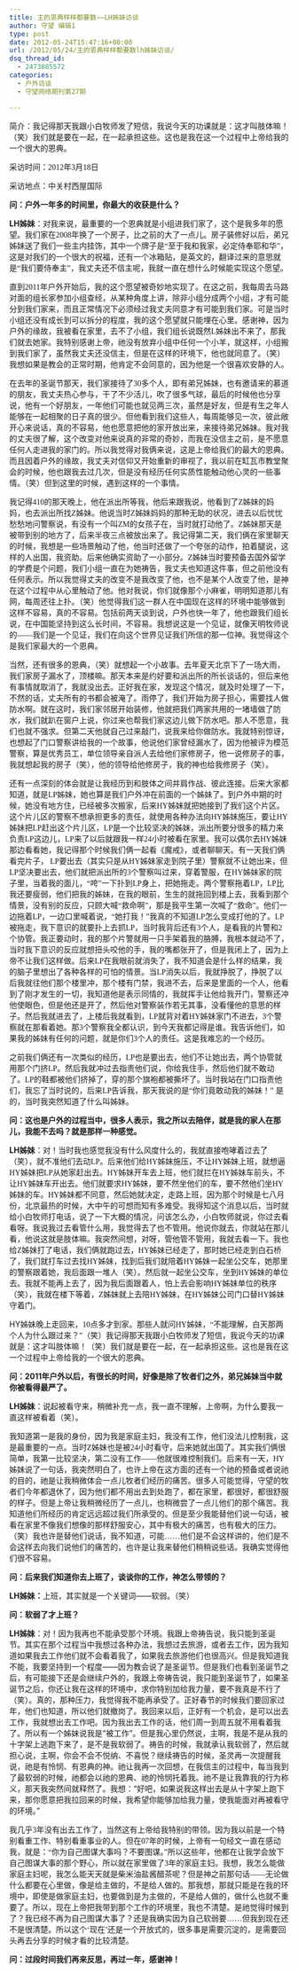 ```yaml
---
title: 主的恩典样样都要数——LH姊妹访谈
author: 守望 编辑1
type: post
date: 2012-05-24T15:47:16+00:00
url: /2012/05/24/主的恩典样样都要数lh姊妹访谈/
dsq_thread_id:
  - 2473885572
categories:
  - 户外访谈
  - 守望网络期刊第27期

---
```

简介：我记得那天我跟小白牧师发了短信，我说今天的功课就是：这才叫肢体嘛！（笑）我们就是要在一起，在一起承担这些。这也是我在这一个过程中上帝给我的一个很大的恩典。

<!--more-->

<div class="indent-2">
  <p>
    采访时间：<span style="font-family: Calibri;">2012</span><span style="font-family: 宋体;">年</span><span style="font-family: Calibri;">3</span><span style="font-family: 宋体;">月</span><span style="font-family: Calibri;">18</span><span style="font-family: 宋体;">日</span>
  </p>
  
  <p>
    采访地点：中关村西屋国际
  </p>
  
  <p>
    <strong>问：户外一年多的时间里，你最大的收获是什么？</strong>
  </p>
  
  <p>
    <strong>LH</strong><span style="font-family: 宋体;"><strong>姊妹</strong>：</span>对我来说，最重要的一个恩典就是小组进我们家了，这个是我多年的愿望。我们家在<span style="font-family: Calibri;">2008</span><span style="font-family: 宋体;">年换了一个房子，比之前的大了一点儿。房子装修好以后，弟兄姊妹送了我们一些主内挂饰，其中一个牌子是“至于我和我家，必定侍奉耶和华”，这是对我们的一个很大的祝福，还有一个冰箱贴，是英文的，翻译过来的意思就是“我们要侍奉主”，我丈夫还不信主呢，我就一直在想什么时候能实现这个愿望。</span>
  </p>
  
  <p>
    直到<span style="font-family: Calibri;">2011</span><span style="font-family: 宋体;">年户外开始后，我的这个愿望被奇妙地实现了。在这之前，我每周去马路对面的组长家参加小组查经，从某种角度上讲，除非小组分成两个小组，才有可能分到我们家来，而且正常情况下必须经过我丈夫同意才有可能到我们家。可是当时小组还没有成长到可以拆分的程度，我的这个愿望就只能埋在心里。感谢神，因为户外的缘故，我被看在家里，去不了小组，我们组长说既然</span><span style="font-family: Calibri;">L</span><span style="font-family: 宋体;">姊妹出不来了，那我们就去她家。我特别感谢上帝，祂没有放弃小组中任何一个小羊，就这样，小组搬到我们家了，虽然我丈夫还没信主，但是在这样的环境下，他也就同意了。（笑）我想如果是教会的正常时期，他肯定不会同意的，因为他是一个很喜欢安静的人。</span>
  </p>
  
  <p>
    在去年的圣诞节那天，我们家接待了<span style="font-family: Calibri;">30</span><span style="font-family: 宋体;">多个人，即有弟兄姊妹，也有邀请来的慕道的朋友，我丈夫热心参与，干了不少活儿，吹了很多气球，最后的时候他也分享说，他有一个好朋友，一年他们可能也就见两三次，虽然是好友，但是有生之年人能够在一起相聚的日子真的很少。但他看到我们这些人，每周能够见一次，彼此敞开心来说话，真的不容易，他也愿意把他的家开放出来，来接待弟兄姊妹。我对我的丈夫很了解，这个改变对他来说真的非常的奇妙，而我在没信主之前，是不愿意任何人走进我的家门的。所以我觉得对我俩来说，这是上帝给我们的最大的恩典。而且因着户外的缘故，我丈夫对信仰又开始重新的审视了，我以前在缸瓦市教堂聚会的时候，他也跟我去过几次，但是没有经历任何实质性能触动他心灵的一些事情。（笑）但到这里的时候，遇到这样的一个事情。</span>
  </p>
  
  <p>
    我记得<span style="font-family: Calibri;">410</span><span style="font-family: 宋体;">的那天晚上，他在派出所等我，他后来跟我说，他看到了</span><span style="font-family: Calibri;">Z</span><span style="font-family: 宋体;">姊妹的妈妈，也去派出所找</span><span style="font-family: Calibri;">Z</span><span style="font-family: 宋体;">姊妹。他说当时</span><span style="font-family: Calibri;">Z</span><span style="font-family: 宋体;">姊妹妈妈的那种无助的状况，进去以后忧忧愁愁地问警察说，有没有一个叫</span><span style="font-family: Calibri;">ZM</span><span style="font-family: 宋体;">的女孩子在，当时就打动他了。</span><span style="font-family: Calibri;">Z</span><span style="font-family: 宋体;">姊妹那天是被带到别的地方了，后来半夜三点被放出来了。我记得第二天，我们俩在家里聊天的时候，我想是一些场景触动了他，他当时还做了一个夸张的动作，拍着腿说，这样的人出国，我资助。后来他确实资助了一小部分。</span><span style="font-family: Calibri;">Z</span><span style="font-family: 宋体;">姊妹当时要预备去国外留学的学费是个问题，我们小组一直在为她祷告，我丈夫也知道这件事，但之前他没有任何表示。所以我觉得丈夫的改变不是我改变了他，也不是某个人改变了他，是神在这个过程中从心里触动了他。他对我说，你们就像那个小麻雀，明明知道那儿有网，每周还往上扑。（笑）他觉得我们这一群人在中国现在这样的环境中能够做到这样不容易，真的不容易。包括前两天谈到说，户外也快一年了，他也跟我们组长说，在中国能坚持到这么长时间，不容易。我想说这是一个见证，就像天明牧师说的——我们是一个见证，我们在向这个世界见证我们所信的那一位神。我觉得这个是我们家最大的一个恩典。</span>
  </p>
  
  <p>
    当然，还有很多的恩典，（笑）就想起一个小故事。去年夏天北京下了一场大雨，我们家房子漏水了，顶楼嘛。那天本来是约好要和派出所的所长谈话的，但后来他有事情就取消了，我就没出去。正好我在家，发现这个情况，就及时处理了一下，不然的话，丈夫所有的书都会被淹了。雨停了，我们开始为房子担心，需要找人做防水啊。就在这时，我们家邻居开始装修，他就把我们两家共用的一堵墙做了防水，我们就趴在窗户上说，你过来也帮我们家这边儿做下防水吧。那人不愿意，我们也就不强求。但第二天他就自己过来敲门，说我来给你做防水。我就特别惊讶，也想起了门口警察讲给我的一个故事，他说他们家曾经漏水了，因为他被评为模范警察，算是优秀员工，单位领导亲自派人去给他们家修房子，他一说修房子的事，我就想起我的房子（笑），他的领导给他修房子，我的神也给我修房子（笑）。
  </p>
  
  <p>
    还有一点深刻的体会就是让我经历到和肢体之间并肩作战、彼此连接。后来大家都知道，就是<span style="font-family: Calibri;">LP</span><span style="font-family: 宋体;">姊妹，她也算是我们户外冲在前面的一个姊妹了。到户外中期的时候，她没有地方住，已经被多次搬家，后来</span><span style="font-family: Calibri;">HY</span><span style="font-family: 宋体;">姊妹就把她接到了我们这个片区。这个片儿区的警察不想承担更多的责任，就使用各种办法向</span><span style="font-family: Calibri;">HY</span><span style="font-family: 宋体;">姊妹施压，要让</span><span style="font-family: Calibri;">HY</span><span style="font-family: 宋体;">姊妹把</span><span style="font-family: Calibri;">LP</span><span style="font-family: 宋体;">赶出这个片儿区，</span><span style="font-family: Calibri;">LP</span><span style="font-family: 宋体;">是一个比较坚决的姊妹，派出所要分很多的精力来负责</span><span style="font-family: Calibri;">LP</span><span style="font-family: 宋体;">这边儿，</span><span style="font-family: Calibri;">LP</span><span style="font-family: 宋体;">来了以后就跟我一样</span><span style="font-family: Calibri;">24</span><span style="font-family: 宋体;">小时被看在家里。我可以偶尔去</span><span style="font-family: Calibri;">HY</span><span style="font-family: 宋体;">姊妹那边看看她，我记得那个时候我们俩一起看《魔戒》，或者聊聊天。有一天我们俩看完片子， </span><span style="font-family: Calibri;">LP</span><span style="font-family: 宋体;">要出去（其实只是从</span><span style="font-family: Calibri;">HY</span><span style="font-family: 宋体;">姊妹家走到院子里）警察就不让她出来，但</span><span style="font-family: Calibri;">LP</span><span style="font-family: 宋体;">坚决要出去，他们就把派出所的</span><span style="font-family: Calibri;">3</span><span style="font-family: 宋体;">个警察叫过来，穿着警服，在</span><span style="font-family: Calibri;">HY</span><span style="font-family: 宋体;">姊妹家的院子里，当着我的面儿，“咵”一下扑到</span><span style="font-family: Calibri;">LP</span><span style="font-family: 宋体;">身上，把她拖走。两个警察拖着</span><span style="font-family: Calibri;">LP</span><span style="font-family: 宋体;">，</span><span style="font-family: Calibri;">LP</span><span style="font-family: 宋体;">比我还要瘦弱，他们把我的姊妹，在我的眼前，生生的就拖回到楼上去，我看到那个情景，没有别的反应，只顾大喊“救命啊”，那是我平生第一次喊了“救命”。他们一边拖着</span><span style="font-family: Calibri;">LP</span><span style="font-family: 宋体;">，一边口里喊着说，“她打我！”我真的不知道</span><span style="font-family: Calibri;">LP</span><span style="font-family: 宋体;">怎么变成打他的了。</span><span style="font-family: Calibri;">LP</span><span style="font-family: 宋体;">被拖走，我下意识的就要扑上去抓</span><span style="font-family: Calibri;">LP</span><span style="font-family: 宋体;">，当时我背后还有</span><span style="font-family: Calibri;">3</span><span style="font-family: 宋体;">个人，是看我的片警和</span><span style="font-family: Calibri;">2</span><span style="font-family: 宋体;">个协管。我正要动时，我的那个片警就用一只手架着我的胳膊，我根本就动不了，当时我下意识的反应就想扭头咬他的手，我的嘴都张开了，但是我闭上了，因为上帝不让我们这样做。后来</span><span style="font-family: Calibri;">LP</span><span style="font-family: 宋体;">在我眼前就消失了，我不知道会是什么样的结果，我的脑子里想出了各种各样的可怕的情景。当</span><span style="font-family: Calibri;">LP</span><span style="font-family: 宋体;">消失以后，我就挣脱了，挣脱了以后我就往他们那个楼里冲，那个楼有门禁，我进不去，后来是里面的一个人，他看到了刚才发生的一切，我知道他是表示同情的，我就挥手让他给我开门，警察还冲他使眼色，但是他还是开了，然后他对警察装作若无其事，没看懂他的意思的样子。然后我就进去了，上楼后我就看到，</span><span style="font-family: Calibri;">LP</span><span style="font-family: 宋体;">就背对着</span><span style="font-family: Calibri;">HY</span><span style="font-family: 宋体;">姊妹家门不进去，</span><span style="font-family: Calibri;">3</span><span style="font-family: 宋体;">个警察就在那看着她。那</span><span style="font-family: Calibri;">3</span><span style="font-family: 宋体;">个警察我全都认识，到今天我都记得是谁。我告诉他们，如果我的姊妹有任何的问题，就是你们</span><span style="font-family: Calibri;">3</span><span style="font-family: 宋体;">个人的责任。这是我难忘的一个经历。</span>
  </p>
  
  <p>
    之前我们俩还有一次类似的经历，<span style="font-family: Calibri;">LP</span><span style="font-family: 宋体;">也是要出去，他们不让她出去，两个协管就用那个门挤</span><span style="font-family: Calibri;">LP</span><span style="font-family: 宋体;">。然后我就冲过去指责他们说，你给我住手，然后他们就不敢动了。</span><span style="font-family: Calibri;">LP</span><span style="font-family: 宋体;">的鞋都被他们挤掉了，穿的那个旗袍都被撕坏了。当时我站在门口指责他们，我忘了当时说的，后来</span><span style="font-family: Calibri;">LP</span><span style="font-family: 宋体;">告诉我，那天我说的是“你们竟敢动我的姊妹！”</span> 是的，当时我突然知道了什么叫姊妹。
  </p>
  
  <p>
    <strong>问：这也是户外的过程当中，很多人表示，我之所以去陪伴，就是我的家人在那儿，我能不去吗？就是那样一种感觉。</strong>
  </p>
  
  <p>
    <strong>LH</strong><span style="font-family: 宋体;"><strong>姊妹</strong>：</span>对！当时我也感觉我没有什么风度什么的，我就直接咆哮着过去了（笑），就不准他们去动<span style="font-family: Calibri;">LP</span><span style="font-family: 宋体;">。后来他们给</span><span style="font-family: Calibri;">HY</span><span style="font-family: 宋体;">姊妹施压，不让</span><span style="font-family: Calibri;">HY</span><span style="font-family: 宋体;">姊妹上班，就想逼</span><span style="font-family: Calibri;">HY</span><span style="font-family: 宋体;">姊妹把</span><span style="font-family: Calibri;">LP</span><span style="font-family: 宋体;">从她家赶出去。</span><span style="font-family: Calibri;">HY</span><span style="font-family: 宋体;">姊妹开车去上班，他们就拦在</span><span style="font-family: Calibri;">HY</span><span style="font-family: 宋体;">姊妹车前头，不让</span><span style="font-family: Calibri;">HY</span><span style="font-family: 宋体;">姊妹车开出去。他们就要求</span><span style="font-family: Calibri;">HY</span><span style="font-family: 宋体;">姊妹，要不然坐他们的车，要不然他们坐</span><span style="font-family: Calibri;">HY</span><span style="font-family: 宋体;">姊妹的车。</span><span style="font-family: Calibri;">HY</span><span style="font-family: 宋体;">姊妹都不同意，然后她就决定，走路上班，因为那个时候是七八月份，北京最热的时候，大中午的可想而知有多难受。我得知这个消息以后，当时就给小白牧师打电话，说了一下大概的情况，问该怎么办，小白牧师就说，你过去看看呀。我说我过去看管什么用，我觉得去了也不管用。他说你就去，你就站在那儿看，他说这就是肢体嘛。我突然间想，对呀，管他管不管用，我就去看一下。我也给</span><span style="font-family: Calibri;">Z</span><span style="font-family: 宋体;">姊妹打了电话，我们俩就跑过去，</span><span style="font-family: Calibri;">HY</span><span style="font-family: 宋体;">姊妹已经走了，那时她已经走到白石桥了，我们就打车过去找</span><span style="font-family: Calibri;">HY</span><span style="font-family: 宋体;">姊妹，找到后我们就陪着</span><span style="font-family: Calibri;">HY</span><span style="font-family: 宋体;">姊妹一起坐公交车，她那里的警察跟着她，我后面跟一堆人（笑）。然后就一起坐公交车，坐到</span><span style="font-family: Calibri;">HY</span><span style="font-family: 宋体;">姊妹的单位去。我就不能再上去了，因为我后面跟着人，怕上去会影响</span><span style="font-family: Calibri;">HY</span><span style="font-family: 宋体;">姊妹单位的秩序（笑），我就在楼下等着，</span><span style="font-family: Calibri;">Z</span><span style="font-family: 宋体;">姊妹就上去陪</span><span style="font-family: Calibri;">HY</span><span style="font-family: 宋体;">姊妹，在</span><span style="font-family: Calibri;">HY</span><span style="font-family: 宋体;">姊妹公司门口替</span><span style="font-family: Calibri;">HY</span><span style="font-family: 宋体;">姊妹守着门。</span>
  </p>
  
  <p>
    HY<span style="font-family: 宋体;">姊妹晚上走回来，</span><span style="font-family: Calibri;">10</span><span style="font-family: 宋体;">点多才到家。那些人就问</span><span style="font-family: Calibri;">HY</span><span style="font-family: 宋体;">姊妹，“不能理解，白天那两个人为什么跟过来？”（笑）我记得那天我跟小白牧师发了短信，我说今天的功课就是：这才叫肢体嘛！（笑）我们就是要在一起，在一起承担这些。这也是我在这一个过程中上帝给我的一个很大的恩典。</span>
  </p>
  
  <p>
    <strong>问：2011<span style="font-family: 宋体;">年户外以后，有很长的时间，好像是除了牧者们之外，弟兄姊妹当中就你被看得最严了。</span></strong>
  </p>
  
  <p>
    <strong>LH</strong><span style="font-family: 宋体;"><strong>姊妹</strong>：</span>说起被看守来，稍微补充一点，我一直不理解，上帝啊，为什么要我一直这样被看着（笑）。
  </p>
  
  <p>
    我知道第一是我的身份，因为我是家庭主妇，我没有工作，他们没法儿控制我，这是最重要的一点。当时<span style="font-family: Calibri;">Z</span><span style="font-family: 宋体;">姊妹也是被</span><span style="font-family: Calibri;">24</span><span style="font-family: 宋体;">小时看守，后来她就出国了。其实我们俩很简单，我第一比较坚决，第二没有工作——他就很难控制我们。后来有一天，</span><span style="font-family: Calibri;">HY</span><span style="font-family: 宋体;">姊妹说了一句话，我突然明白了，也许上帝在这方面的还有一个祂的预备或者说祂的目的，祂是让我稍微体会一点儿牧者们经历的痛苦。很多人可能觉得，守望的牧者们今年都退休了，因为他们都不用出去到处跑了，都在家里，都很好，都很舒服的样子。但是上帝让我稍微经历了一点儿，也稍微尝了一点儿他们的那个痛苦。我知道他们所经历的肯定远远超过我们所承受的。但是至少我能替他们说一句话，被看在家里不像我们想像的那样舒服安心，其中有极大的痛苦，也有极大的压力。（笑）我也许是替他们说话，我不知道，可能……他们是不会这样讲的，他们是不会这样去向我们说他们的痛苦的，也许是让我来替他们稍稍说些话。我确实觉得他们很不容易。</span>
  </p>
  
  <p>
    <strong>问：后来我们知道你去上班了，谈谈你的工作，神怎么带领的？</strong>
  </p>
  
  <p>
    <strong>LH<span style="font-family: 宋体;">姊妹：</span></strong>上班，其实就是一个关键词——软弱。（笑）
  </p>
  
  <p>
    <strong>问：软弱了才上班？</strong>
  </p>
  
  <p>
    <strong>LH</strong><span style="font-family: 宋体;"><strong>姊妹</strong>：</span>对！因为我再也不能承受那个环境。我跟上帝祷告说，我只能到圣诞节。其实在那个过程当中我想过各种办法，我想过去旅游，或者去工作，因为我知道如果我去工作他们就不会看着我了，如果我去旅游他们也很高兴。但是我知道我不能，我要坚持到一个程度——因为教会说了是圣诞节。但是我们也看到圣诞节之后，有可能接下还是会继续户外的，我跟上帝祷告说，我只能到圣诞节了，如果圣诞节之后，你还让我在这样的环境中，求你特别加给我力量，要不我真是不行了（笑）。真的，那种压力，我觉得我不能再承受了。正好春节的时候我们要回家过年，他们也知道，所以他们就撤岗了。我回来以后，正好有一个机会，是可以出去工作，我就想出去工作吧。因为我出去工作的话，他们周一到周五就不用看着我了。所以有一个姊妹说我是“被工作”。但是我心里仍然说，主啊，我是不是从我的十字架上逃跑下来了，是不是我软弱了。祷告的时候，我就承认我软弱了，然后就担心说，主啊，你会不会不悦纳、不喜悦？继续祷告的时候，圣灵再一次提醒我说，祂是有怜悯、有恩典的神。祂让我再一次回想，在我信主的过程中，每当我到了最软弱的时候，祂都会以祂的恩典、祂的怜悯托着我。祂不是让我靠我的行为称义，那天我突然间就释然了。我想：“好吧，如果说我这样出去是从十字架上跑下来，那你愿意把我拉回来的时候，我希望你能够加给我力量，使我能面对再被看守的环境。”
  </p>
  
  <p>
    我几乎<span style="font-family: Calibri;">3</span><span style="font-family: 宋体;">年没有出去工作了，当然这有上帝给我特别的带领。因为我以前是一个特别看重工作、特别看重事业的人。但在</span><span style="font-family: Calibri;">07</span><span style="font-family: 宋体;">年的时候，上帝有一句经文一直在感动我，就是：“你为自己图谋大事吗？不要图谋。”所以这些年，他都在让我学会放下自己图谋大事的那个野心，所以就在家里做了</span><span style="font-family: Calibri;">3</span><span style="font-family: 宋体;">年的家庭主妇。我想，我怎么能做家庭主妇呢，我怎么能天天就是柴米油盐酱醋茶呢？但是神之前那句话——无论做什么都要在心里做，像是给主做的，不是给人做的。那我想，那就只能是在我的环境中，即使是做家庭主妇，也要做到是为主做的，不是给人做的，做什么也就不重要了。所以，现在上帝把我带到那个工作的环境里，我也不清楚。是祂觉得时候到了？我已经不再为自己图谋大事了？还是我确实因为自己软弱要……但我到现在还不是很清楚。所以这个‘现在’还是一个开放式的，很多事是需要沉淀的，是需要回头再去分享的时候才看的比较清楚。</span>
  </p>
  
  <p>
    <strong>问：过段时间我们再来反思，再过一年，感谢神！</strong>
  </p>
</div>
